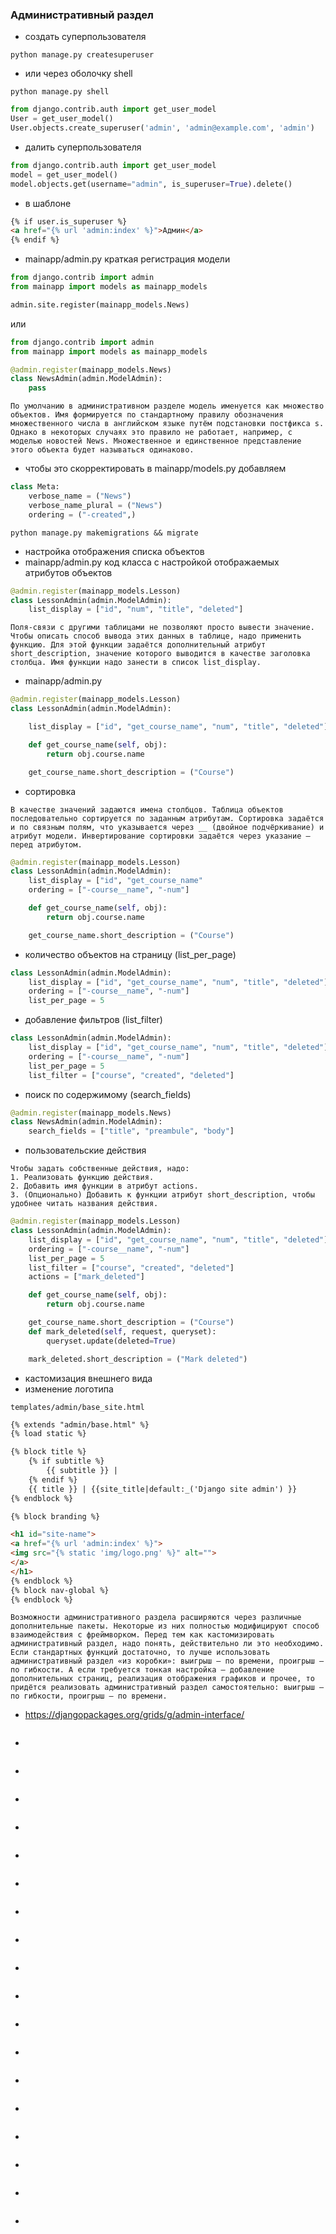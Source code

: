 ### Административный раздел

* создать суперпользователя
```
python manage.py createsuperuser
```
* или через оболочку shell
```
python manage.py shell
```
```python
from django.contrib.auth import get_user_model
User = get_user_model()
User.objects.create_superuser('admin', 'admin@example.com', 'admin')
```
* далить суперпользователя
```python
from django.contrib.auth import get_user_model
model = get_user_model()
model.objects.get(username="admin", is_superuser=True).delete()
```
* в шаблоне
```html
{% if user.is_superuser %}
<a href="{% url 'admin:index' %}">Админ</a>
{% endif %}
```
* mainapp/admin.py краткая регистрация модели
```python
from django.contrib import admin
from mainapp import models as mainapp_models

admin.site.register(mainapp_models.News)
```
или
```python
from django.contrib import admin
from mainapp import models as mainapp_models

@admin.register(mainapp_models.News)
class NewsAdmin(admin.ModelAdmin):
	pass
```
```
По умолчанию в административном разделе модель именуется как множество объектов. Имя формируется по стандартному правилу обозначения множественного числа в английском языке путём подстановки постфикса s. Однако в некоторых случаях это правило не работает, например, с моделью новостей News. Множественное и единственное представление этого объекта будет называться одинаково.
```
* чтобы это скорректировать в mainapp/models.py добавляем
```python
class Meta:
	verbose_name = ("News")
	verbose_name_plural = ("News")
	ordering = ("-created",)
```
```
python manage.py makemigrations && migrate
```
* настройка отображения списка объектов
* mainapp/admin.py код класса с настройкой отображаемых атрибутов объектов
```python
@admin.register(mainapp_models.Lesson)
class LessonAdmin(admin.ModelAdmin):
	list_display = ["id", "num", "title", "deleted"]
```
```
Поля-связи с другими таблицами не позволяют просто вывести значение. Чтобы описать способ вывода этих данных в таблице, надо применить функцию. Для этой функции задаётся дополнительный атрибут short_description, значение которого выводится в качестве заголовка столбца. Имя функции надо занести в список list_display.
```
* mainapp/admin.py
```python
@admin.register(mainapp_models.Lesson)
class LessonAdmin(admin.ModelAdmin):

	list_display = ["id", "get_course_name", "num", "title", "deleted"]

	def get_course_name(self, obj):
		return obj.course.name

	get_course_name.short_description = ("Course")
```
* cортировка
```
В качестве значений задаются имена столбцов. Таблица объектов последовательно сортируется по заданным атрибутам. Сортировка задаётся и по связным полям, что указывается через __ (двойное подчёркивание) и атрибут модели. Инвертирование сортировки задаётся через указание — перед атрибутом.
```
```python
@admin.register(mainapp_models.Lesson)
class LessonAdmin(admin.ModelAdmin):
	list_display = ["id", "get_course_name"
	ordering = ["-course__name", "-num"]

	def get_course_name(self, obj):
		return obj.course.name

	get_course_name.short_description = ("Course")
```
* количество объектов на страницу (list_per_page)
```python
class LessonAdmin(admin.ModelAdmin):
	list_display = ["id", "get_course_name", "num", "title", "deleted"]
	ordering = ["-course__name", "-num"]
	list_per_page = 5
```
* добавление фильтров (list_filter)
```python
class LessonAdmin(admin.ModelAdmin):
	list_display = ["id", "get_course_name", "num", "title", "deleted"]
	ordering = ["-course__name", "-num"]
	list_per_page = 5
	list_filter = ["course", "created", "deleted"]
```
* поиск по содержимому (search_fields)
```python
@admin.register(mainapp_models.News)
class NewsAdmin(admin.ModelAdmin):
	search_fields = ["title", "preambule", "body"]
```
* пользовательские действия
```
Чтобы задать собственные действия, надо:
1. Реализовать функцию действия.
2. Добавить имя функции в атрибут actions.
3. (Опционально) Добавить к функции атрибут short_description, чтобы удобнее читать названия действия.
```
```python
@admin.register(mainapp_models.Lesson)
class LessonAdmin(admin.ModelAdmin):
	list_display = ["id", "get_course_name", "num", "title", "deleted"]
	ordering = ["-course__name", "-num"]
	list_per_page = 5
	list_filter = ["course", "created", "deleted"]
	actions = ["mark_deleted"]

	def get_course_name(self, obj):
		return obj.course.name

	get_course_name.short_description = ("Course")
	def mark_deleted(self, request, queryset):
		queryset.update(deleted=True)

	mark_deleted.short_description = ("Mark deleted")
```
* кастомизация внешнего вида
* изменение логотипа
```
templates/admin/base_site.html
```
```html
{% extends "admin/base.html" %}
{% load static %}

{% block title %}
	{% if subtitle %}
		{{ subtitle }} | 
	{% endif %} 
	{{ title }} | {{site_title|default:_('Django site admin') }}
{% endblock %}

{% block branding %}

<h1 id="site-name">
<a href="{% url 'admin:index' %}">
<img src="{% static 'img/logo.png' %}" alt="">
</a>
</h1>
{% endblock %}
{% block nav-global %}
{% endblock %}
```
```
Возможности административного раздела расширяются через различные дополнительные пакеты. Некоторые из них полностью модифицируют способ взаимодействия с фреймворком. Перед тем как кастомизировать административный раздел, надо понять, действительно ли это необходимо. Если стандартных функций достаточно, то лучше использовать административный раздел «из коробки»: выигрыш — по времени, проигрыш — по гибкости. А если требуется тонкая настройка — добавление дополнительных страниц, реализация отображения графиков и прочее, то придётся реализовать aдминистративный раздел самостоятельно: выигрыш — по гибкости, проигрыш — по времени.
```
* https://djangopackages.org/grids/g/admin-interface/
```
```
*
```

```
*
```

```
*
```

```
*
```

```
*
```

```
*
```

```
*
```

```
*
```

```
*
```

```
*
```

```
*
```

```
*
```

```
*
```

```
*
```

```
*
```

```
*
```

```
*
```

```
*
```

```

